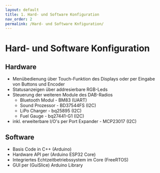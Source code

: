 ```yaml
---
layout: default
title: 1. Hard- und Software Konfiguration
nav_order: 2
permalink: /Hard- und Software Knfiguration/
---
```


# Hard- und Software Konfiguration

## Hardware

- Menübedienung über Touch-Funktion des Displays oder per Eingabe von Buttons und Encoder
- Statusanzeigen über addresierbare RGB-Leds
- Steuerung der weiteren Module des DAB-Radios
    - Bluetooth Modul - BM83 (UART)
    - Sound Prozessor - BD37544FS (I2C)
    - LiPo Charger - bq25895 (I2C)
    - Fuel Gauge - bq27441-G1 (I2C)
- inkl. erweiterbare I/O's per Port Expander - MCP23017 (I2C)


## Software

- Basis Code in C++ (Arduino)
- Hardware API per (Arduino ESP32 Core)
- Integriertes Echtzeitbetriebssystem im Core (FreeRTOS)
- GUI per (GuiSlice) Arduino Library


